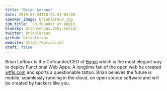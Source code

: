```yaml
---
title: "Brian Leroux"
date: 2019-07-24T18:52:51-04:00
speaker_image: brianleroux.jpg
job_title:  Co-founder at Begin
bluesky: brianleroux.bsky.social
twitter: brianleroux
github: brianleroux
website: https://brian.io/
draft: false
---
```


Brian LeRoux is the Cofounder/CEO of [Begin](https://begin.com) which is the most elegant way to deploy Functional Web Apps. A longtime fan of the open web he created [wtfjs.com](wtfjs.com) and sports a questionable tattoo. Brian believes the future is mobile, seamlessly running in the cloud, on open source software and will be created by hackers like you.
